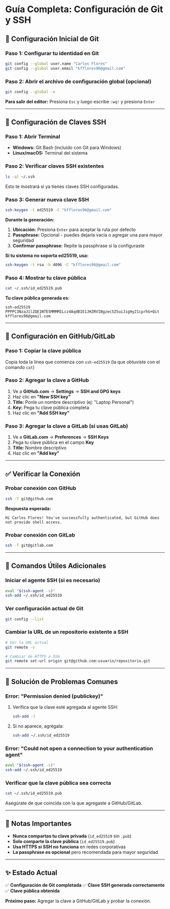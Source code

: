 # Guía Completa: Configuración de Git y SSH

## 🎯 Configuración Inicial de Git

### Paso 1: Configurar tu identidad en Git
```bash
git config --global user.name "Carlos Flores"
git config --global user.email "kfflores96@gmail.com"
```

### Paso 2: Abrir el archivo de configuración global (opcional)
```bash
git config --global -e
```
**Para salir del editor:** Presiona `Esc` y luego escribe `:wq!` y presiona `Enter`

---

## 🔑 Configuración de Claves SSH

### Paso 1: Abrir Terminal
- **Windows:** Git Bash (incluido con Git para Windows)
- **Linux/macOS:** Terminal del sistema

### Paso 2: Verificar claves SSH existentes
```bash
ls -al ~/.ssh
```
Esto te mostrará si ya tienes claves SSH configuradas.

### Paso 3: Generar nueva clave SSH
```bash
ssh-keygen -t ed25519 -C "kfflores96@gmail.com"
```

**Durante la generación:**
1. **Ubicación:** Presiona `Enter` para aceptar la ruta por defecto
2. **Passphrase:** Opcional - puedes dejarla vacía o agregar una para mayor seguridad
3. **Confirmar passphrase:** Repite la passphrase si la configuraste

**Si tu sistema no soporta ed25519, usa:**
```bash
ssh-keygen -t rsa -b 4096 -C "kfflores96@gmail.com"
```

### Paso 4: Mostrar tu clave pública
```bash
cat ~/.ssh/id_ed25519.pub
```

**Tu clave pública generada es:**
```
ssh-ed25519 PPPPC3NzaJ1lZQE1NTE5MMMMILcz4AqdBIE1JHZRVIBgzec5ZSuiJigHy21cprhG+Qit kfflores96@gmail.com
```

---

## 🐙 Configuración en GitHub/GitLab

### Paso 1: Copiar la clave pública
Copia toda la línea que comienza con `ssh-ed25519` (la que obtuviste con el comando `cat`)

### Paso 2: Agregar la clave a GitHub
1. Ve a **GitHub.com** → **Settings** → **SSH and GPG keys**
2. Haz clic en **"New SSH key"**
3. **Title:** Ponle un nombre descriptivo (ej: "Laptop Personal")
4. **Key:** Pega tu clave pública completa
5. Haz clic en **"Add SSH key"**

### Paso 3: Agregar la clave a GitLab (si usas GitLab)
1. Ve a **GitLab.com** → **Preferences** → **SSH Keys**
2. Pega tu clave pública en el campo **Key**
3. **Title:** Nombre descriptivo
4. Haz clic en **"Add key"**

---

## ✅ Verificar la Conexión

### Probar conexión con GitHub
```bash
ssh -T git@github.com
```

**Respuesta esperada:**
```
Hi Carlos Flores! You've successfully authenticated, but GitHub does not provide shell access.
```

### Probar conexión con GitLab
```bash
ssh -T git@gitlab.com
```

---

## 🚀 Comandos Útiles Adicionales

### Iniciar el agente SSH (si es necesario)
```bash
eval "$(ssh-agent -s)"
ssh-add ~/.ssh/id_ed25519
```

### Ver configuración actual de Git
```bash
git config --list
```

### Cambiar la URL de un repositorio existente a SSH
```bash
# Ver la URL actual
git remote -v

# Cambiar de HTTPS a SSH
git remote set-url origin git@github.com:usuario/repositorio.git
```

---

## 🔧 Solución de Problemas Comunes

### Error: "Permission denied (publickey)"
1. Verifica que la clave esté agregada al agente SSH:
   ```bash
   ssh-add -l
   ```
2. Si no aparece, agrégala:
   ```bash
   ssh-add ~/.ssh/id_ed25519
   ```

### Error: "Could not open a connection to your authentication agent"
```bash
eval "$(ssh-agent -s)"
ssh-add ~/.ssh/id_ed25519
```

### Verificar que la clave pública sea correcta
```bash
cat ~/.ssh/id_ed25519.pub
```
Asegúrate de que coincida con la que agregaste a GitHub/GitLab.

---

## 📝 Notas Importantes

- **Nunca compartas tu clave privada** (`id_ed25519` sin `.pub`)
- **Solo comparte la clave pública** (`id_ed25519.pub`)
- **Usa HTTPS si SSH no funciona** en redes corporativas
- **La passphrase es opcional** pero recomendada para mayor seguridad

---

## ✨ Estado Actual

✅ **Configuración de Git completada**
✅ **Clave SSH generada correctamente**
✅ **Clave pública obtenida**

**Próximo paso:** Agregar la clave a GitHub/GitLab y probar la conexión.
